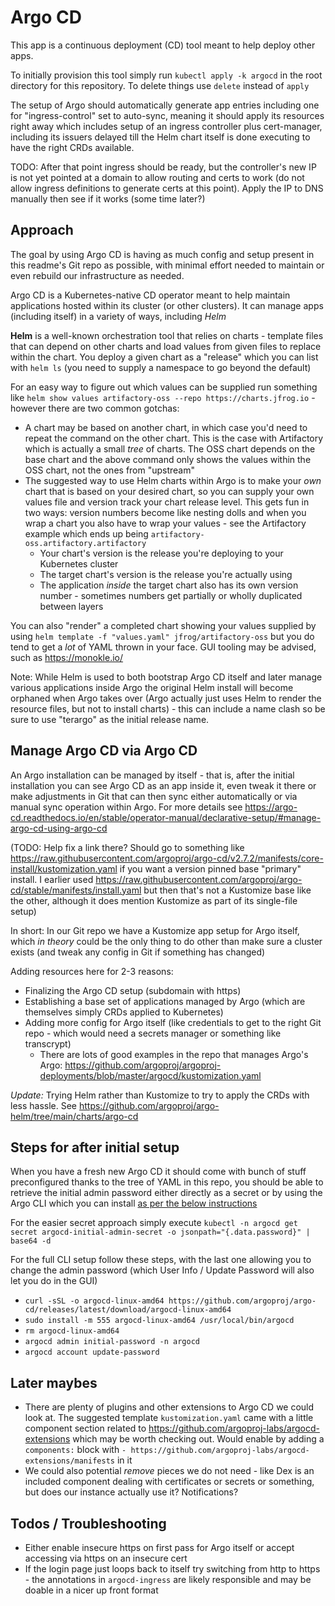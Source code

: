 # Argo CD

This app is a continuous deployment (CD) tool meant to help deploy other apps.

To initially provision this tool simply run `kubectl apply -k argocd` in the root directory for this repository. To delete things use `delete` instead of `apply`

The setup of Argo should automatically generate app entries including one for "ingress-control" set to auto-sync, meaning it should apply its resources right away which includes setup of an ingress controller plus cert-manager, including its issuers delayed till the Helm chart itself is done executing to have the right CRDs available.

TODO: After that point ingress should be ready, but the controller's new IP is not yet pointed at a domain to allow routing and certs to work (do not allow ingress definitions to generate certs at this point). Apply the IP to DNS manually then see if it works (some time later?)

## Approach

The goal by using Argo CD is having as much config and setup present in this readme's Git repo as possible, with minimal effort needed to maintain or even rebuild our infrastructure as needed.

Argo CD is a Kubernetes-native CD operator meant to help maintain applications hosted within its cluster (or other clusters). It can manage apps (including itself) in a variety of ways, including _Helm_

**Helm** is a well-known orchestration tool that relies on charts - template files that can depend on other charts and load values from given files to replace within the chart. You deploy a given chart as a "release" which you can list with `helm ls` (you need to supply a namespace to go beyond the default)

For an easy way to figure out which values can be supplied run something like `helm show values artifactory-oss --repo https://charts.jfrog.io` - however there are two common gotchas:

* A chart may be based on another chart, in which case you'd need to repeat the command on the other chart. This is the case with Artifactory which is actually a small _tree_ of charts. The OSS chart depends on the base chart and the above command only shows the values within the OSS chart, not the ones from "upstream"
* The suggested way to use Helm charts within Argo is to make your _own_ chart that is based on your desired chart, so you can supply your own values file and version track your chart release level. This gets fun in two ways: version numbers become like nesting dolls and when you wrap a chart you also have to wrap your values - see the Artifactory example which ends up being `artifactory-oss.artifactory.artifactory`
  * Your chart's version is the release you're deploying to your Kubernetes cluster
  * The target chart's version is the release you're actually using
  * The application _inside_ the target chart also has its own version number - sometimes numbers get partially or wholly duplicated between layers

You can also "render" a completed chart showing your values supplied by using `helm template -f "values.yaml" jfrog/artifactory-oss` but you do tend to get a _lot_ of YAML thrown in your face. GUI tooling may be advised, such as https://monokle.io/

Note: While Helm is used to both bootstrap Argo CD itself and later manage various applications inside Argo the original Helm install will become orphaned when Argo takes over (Argo actually just uses Helm to render the resource files, but not to install charts) - this can include a name clash so be sure to use "terargo" as the initial release name.

## Manage Argo CD via Argo CD

An Argo installation can be managed by itself - that is, after the initial installation you can see Argo CD as an app inside it, even tweak it there or make adjustments in Git that can then sync either automatically or via manual sync operation within Argo. For more details see https://argo-cd.readthedocs.io/en/stable/operator-manual/declarative-setup/#manage-argo-cd-using-argo-cd

(TODO: Help fix a link there? Should go to something like https://raw.githubusercontent.com/argoproj/argo-cd/v2.7.2/manifests/core-install/kustomization.yaml if you want a version pinned base "primary" install. I earlier used https://raw.githubusercontent.com/argoproj/argo-cd/stable/manifests/install.yaml but then that's not a Kustomize base like the other, although it does mention Kustomize as part of its single-file setup)

In short: In our Git repo we have a Kustomize app setup for Argo itself, which _in theory_ could be the only thing to do other than make sure a cluster exists (and tweak any config in Git if something has changed)

Adding resources here for 2-3 reasons:

* Finalizing the Argo CD setup (subdomain with https)
* Establishing a base set of applications managed by Argo (which are themselves simply CRDs applied to Kubernetes)
* Adding more config for Argo itself (like credentials to get to the right Git repo - which would need a secrets manager or something like transcrypt)
  * There are lots of good examples in the repo that manages Argo's Argo: https://github.com/argoproj/argoproj-deployments/blob/master/argocd/kustomization.yaml

_Update:_ Trying Helm rather than Kustomize to try to apply the CRDs with less hassle. See https://github.com/argoproj/argo-helm/tree/main/charts/argo-cd

## Steps for after initial setup

When you have a fresh new Argo CD it should come with bunch of stuff preconfigured thanks to the tree of YAML in this repo, you should be able to retrieve the initial admin password either directly as a secret or by using the Argo CLI which you can install [as per the below instructions](https://argo-cd.readthedocs.io/en/stable/cli_installation/)

For the easier secret approach simply execute `kubectl -n argocd get secret argocd-initial-admin-secret -o jsonpath="{.data.password}" | base64 -d`

For the full CLI setup follow these steps, with the last one allowing you to change the admin password (which User Info / Update Password will also let you do in the GUI)

* `curl -sSL -o argocd-linux-amd64 https://github.com/argoproj/argo-cd/releases/latest/download/argocd-linux-amd64`
* `sudo install -m 555 argocd-linux-amd64 /usr/local/bin/argocd`
* `rm argocd-linux-amd64`
* `argocd admin initial-password -n argocd`
* `argocd account update-password`

## Later maybes

* There are plenty of plugins and other extensions to Argo CD we could look at. The suggested template `kustomization.yaml` came with a little component section related to https://github.com/argoproj-labs/argocd-extensions which may be worth checking out. Would enable by adding a `components:` block with `- https://github.com/argoproj-labs/argocd-extensions/manifests` in it
* We could also potential _remove_ pieces we do not need - like Dex is an included component dealing with certificates or secrets or something, but does our instance actually use it? Notifications?

## Todos / Troubleshooting

* Either enable insecure https on first pass for Argo itself or accept accessing via https on an insecure cert
* If the login page just loops back to itself try switching from http to https - the annotations in `argocd-ingress` are likely responsible and may be doable in a nicer up front format
